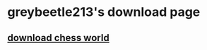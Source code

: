 # greybeetle213's download page

## [download chess world](https://github.com/greybeetle213/greybeetle213.github.io/raw/master/chess.zip)
